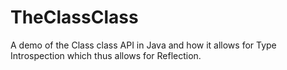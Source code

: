 # TheClassClass
A demo of the Class class API in Java and how it allows for Type Introspection which thus allows for Reflection.
